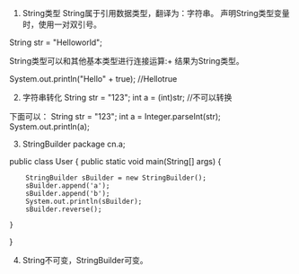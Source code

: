1. String类型
String属于引用数据类型，翻译为：字符串。
声明String类型变量时，使用一对双引号。

String str = "Helloworld";

String类型可以和其他基本类型进行连接运算:+
结果为String类型。

System.out.println("Hello" + true);  //Hellotrue

2. 字符串转化
String str = "123";
int a = (int)str;  //不可以转换

下面可以：
String str = "123";
int a = Integer.parseInt(str);
System.out.println(a);

3. StringBuilder
package cn.a;


public class User {
	public static void main(String[] args) {
		
		StringBuilder sBuilder = new StringBuilder();
		sBuilder.append('a');
		sBuilder.append('b');
		System.out.println(sBuilder);
		sBuilder.reverse();
		
	}

}
      
4. String不可变，StringBuilder可变。